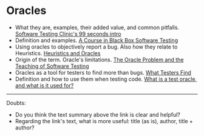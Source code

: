 # Oracles

- What they are, examples, their added value, and common pitfalls.
  [Software Testing Clinic's 99 seconds intro](https://dojo.ministryoftesting.com/lessons/99-second-introduction-to-oracles)
- Definition and examples.
  [A Course in Black Box Software Testing](http://www.testingeducation.org/k04/OracleExamples.htm)
- Using oracles to objectively report a bug. Also how they relate to Heuristics.
  [Heuristics and Oracles](https://katrinatester.blogspot.pt/2014/09/heuristics-and-oracles.html)
- Origin of the term. Oracle's limitations.
  [The Oracle Problem and the Teaching of Software Testing](http://kaner.com/?p=190)
- Oracles as a tool for testers to find more than bugs.
  [What Testers Find](http://www.satisfice.com/blog/archives/572)
- Definition and how to use them when testing code.
  [What is a test oracle, and what is it used for?](https://stackoverflow.com/a/23971174/675577)




-----

Doubts:

- Do you think the text summary above the link is clear and helpful?
- Regarding the link's text, what is more useful: title (as is), author, title + author?